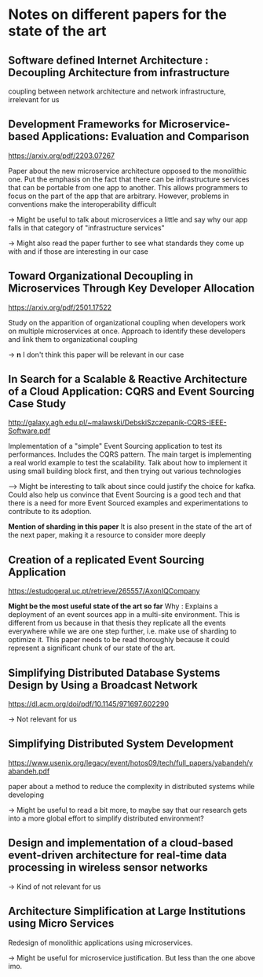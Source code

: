 # Notes on different papers for the state of the art

## Software defined Internet Architecture : Decoupling Architecture from infrastructure

coupling between network architecture and network infrastructure, irrelevant for us

## Development Frameworks for Microservice-based Applications: Evaluation and Comparison

https://arxiv.org/pdf/2203.07267

Paper about the new microservice architecture opposed to the monolithic one. Put the emphasis on the fact that there can be infrastructure services that can be portable from one app to another. This allows programmers to focus on the part of the app that are arbitrary. However, problems in conventions make the interoperability difficult

→ Might be useful to talk about microservices a little and say why our app falls in that category of "infrastructure services"

→ Might also read the paper further to see what standards they come up with and if those are interesting in our case

## Toward Organizational Decoupling in Microservices Through Key Developer Allocation

https://arxiv.org/pdf/2501.17522

Study on the apparition of organizational coupling when developers work on multiple microservices at once. Approach to identify these developers and link them to organizational coupling

→ **n** I don't think this paper will be relevant in our case

## In Search for a Scalable & Reactive Architecture of a Cloud Application: CQRS and Event Sourcing Case Study

http://galaxy.agh.edu.pl/~malawski/DebskiSzczepanik-CQRS-IEEE-Software.pdf

Implementation of a "simple" Event Sourcing application to test its performances. Includes the CQRS pattern. The main target is implementing a real world example to test the scalability. 
 Talk about how to implement it using small building block first, and then trying out various technologies

--> Might be interesting to talk about since could justify the choice for kafka. Could also help us convince that Event Sourcing is a good tech and that there is a need for more Event Sourced examples and experimentations to contribute to its adoption.

**Mention of sharding in this paper** It is also present in the state of the art of the next paper, making it a resource to consider more deeply

## Creation of a replicated Event Sourcing Application

https://estudogeral.uc.pt/retrieve/265557/AxonIQCompany

**Might be the most useful state of the art so far**
Why : Explains a deployment of an event sources app in a multi-site environment. This is different from us because in that thesis they replicate all the events everywhere while we are one step further, i.e. make use of sharding to optimize it. This paper needs to be read thoroughly because it could represent a significant chunk of our state of the art.

## Simplifying Distributed Database Systems Design by Using a Broadcast Network

https://dl.acm.org/doi/pdf/10.1145/971697.602290

→ Not relevant for us

## Simplifying Distributed System Development

https://www.usenix.org/legacy/event/hotos09/tech/full_papers/yabandeh/yabandeh.pdf

paper about a method to reduce the complexity in distributed systems while developing

→ Might be useful to read a bit more, to maybe say that our research gets into a more global effort to simplify distributed environment?

## Design and implementation of a cloud‑based event‑driven architecture for real‑time data processing in wireless sensor networks

→ Kind of not relevant for us

## Architecture Simplification at Large Institutions using Micro Services

Redesign of monolithic applications using microservices. 

→ Might be useful for microservice justification. But less than the one above imo.

## 

